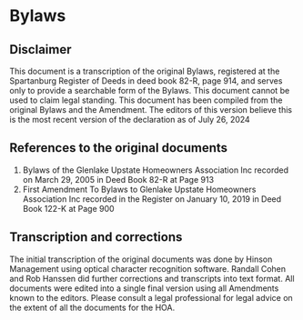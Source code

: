 # Bylaws

## Disclaimer
This document is a transcription of the original Bylaws, registered at the Spartanburg Register of Deeds in deed book 82-R, page 914, and serves only to provide a searchable form of the Bylaws. This document cannot be used to claim legal standing. This document has been compiled from the original Bylaws and the Amendment. The editors of this version believe this is the most recent version of the declaration as of July 26, 2024

## References to the original documents

<ol>
  <li>Bylaws of the Glenlake Upstate Homeowners Association Inc recorded on March 29, 2005 in Deed Book 82-R at Page 913</li>
  <li>First Amendment To Bylaws to Glenlake Upstate Homeowners Association Inc recorded in the Register on January 10, 2019 in Deed Book 122-K at Page 900</li>
</ol>

## Transcription and corrections
The initial transcription of the original documents was done by Hinson Management using optical character recognition software. Randall Cohen and Rob Hanssen did further corrections and transcripts into text format. All documents were edited into a single final version using all Amendments known to the editors. Please consult a legal professional for legal advice on the extent of all the documents for the HOA.
